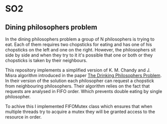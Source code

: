 # SO2

## Dining philosophers problem

In the dining philosophers problem a group of N philosophers is trying to eat.
Each of them requires two chopsticks for eating and has one of his chopsticks
on the left and one on the right. However, the philosophers sit side by side
and when they try to it it's possible that one or both or they chopsticks is
taken by their neighbours.

This repository implements a simplified version of K. M. Chandy and J. Misra
algorithm introduced in the paper [The Drinking Philosophers
Problem](https://dl.acm.org/doi/abs/10.1145/1780.1804). In their version of the
solution each philosopher can request a chopstick from neighbouring philosophers.
Their algorithm relies on the fact that requests are analysed in FIFO order.
Which prevents double eating by single philosopher.

To achive this I implemented FIFOMutex class which ensures that when multiple
threads try to acquire a mutex they will be granted access to the resource in
order.
